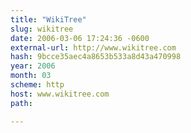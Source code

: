 ```yaml
---
title: "WikiTree"
slug: wikitree
date: 2006-03-06 17:24:36 -0600
external-url: http://www.wikitree.com
hash: 9bcce35aec4a8653b533a8d43a470998
year: 2006
month: 03
scheme: http
host: www.wikitree.com
path: 

---
```



